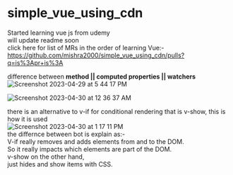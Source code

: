 # simple_vue_using_cdn

Started learning vue js from udemy<br />
will update readme soon<br />
click here for list of MRs in the order of learning Vue:- https://github.com/mishra2000/simple_vue_using_cdn/pulls?q=is%3Apr+is%3A<br />

difference between **method || computed properties || watchers**
![Screenshot 2023-04-29 at 5 44 17 PM](https://user-images.githubusercontent.com/50536949/235302023-72314848-835a-4130-ace2-4c41cf955aa8.png)

![Screenshot 2023-04-30 at 12 36 37 AM](https://user-images.githubusercontent.com/50536949/235320100-64f6e190-ba1d-45d7-9475-1adccb1304c3.png)


there is an alternative to v-if for conditional rendering that is v-show, this is how it is used<br />
![Screenshot 2023-04-30 at 1 17 11 PM](https://user-images.githubusercontent.com/50536949/235341916-8182a597-e9eb-4459-8a89-ace4d012e676.png) <br />
the differnce between bot is explain as:- <br />
V-if really removes and adds elements from and to the DOM.<br />
So it really impacts which elements are part of the DOM.<br />
v-show on the other hand,<br />
just hides and show items with CSS.<br />
